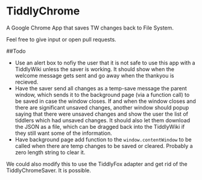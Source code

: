 # TiddlyChrome
A Google Chrome App that saves TW changes back to File System. 

Feel free to give input or open pull requests.

##Todo
 - Use an alert box to nofiy the user that it is not safe to use this app with a TiddlyWiki unless the saver is working. It should show when the welcome message gets sent and go away when the thankyou is recieved.
 - Have the saver send all changes as a temp-save message the parent window, which sends it to the background page (via a function call) to be saved in case the window closes. If and when the window closes and there are significant unsaved changes, another window should popup saying that there were unsaved changes and show the user the list of tiddlers which had unsaved changes. It should also let them download the JSON as a file, which can be dragged back into the TiddlyWiki if they still want some of the information.
 - Have background page add function to the `window.contentWindow` to be called when there are temp changes to be saved or cleared. Probably a zero length string to clear it.

We could also modify this to use the TiddlyFox adapter and get rid of the TiddlyChromeSaver. It is possible.
